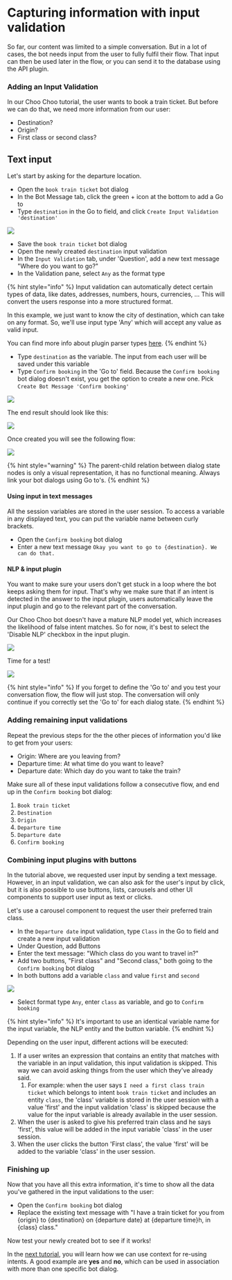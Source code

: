 # Capturing information with input validation

So far, our content was limited to a simple conversation. But in a lot of cases, the bot needs input from the user to fully fulfil their flow. That input can then be used later in the flow, or you can send it to the database using the API plugin.

### Adding an Input Validation

In our Choo Choo tutorial, the user wants to book a train ticket. But before we can do that, we need more information from our user:

* Destination?
* Origin?
* First class or second class?

## Text input

Let's start by asking for the departure location.

* Open the `book train ticket` bot dialog
* In the Bot Message tab, click the green + icon at the bottom to add a Go to
* Type `destination` in the Go to field, and click `Create Input Validation 'destination'`

![](../.gitbook/assets/image%20%2862%29.png)

* Save the `book train ticket` bot dialog
* Open the newly created `destination` input validation
* In the `Input Validation` tab, under 'Question', add a new text message "Where do you want to go?"
* In the Validation pane, select `Any` as the format type

{% hint style="info" %}
Input validation can automatically detect certain types of data, like dates, addresses, numbers, hours, currencies, ... This will convert the users response into a more structured format. 

In this example, we just want to know the city of destination, which can take on any format. So, we'll use input type 'Any' which will accept any value as valid input. 

You can find more info about plugin parser types [here](../bot-answers/dialog-state/user-input-bot-dialog.md#input-types).
{% endhint %}

* Type `destination` as the variable. The input from each user will be saved under this variable
* Type `Confirm booking` in the 'Go to' field. Because the `Confirm booking` bot dialog doesn't exist, you get the option to create a new one. Pick `Create Bot Message 'Confirm booking'`

![](../.gitbook/assets/image%20%2872%29.png)

The end result should look like this:

![](../.gitbook/assets/add-input-validation.png)

Once created you will see the following flow:

![](../.gitbook/assets/flow-confirm-booking%20%281%29.png)

{% hint style="warning" %}
The parent-child relation between dialog state nodes is only a visual representation, it has no functional meaning. Always link your bot dialogs using Go to's.
{% endhint %}

#### Using input in text messages

All the session variables are stored in the user session. To access a variable in any displayed text, you can put the variable name between curly brackets.

* Open the `Confirm booking` bot dialog
* Enter a new text message `Okay you want to go to {destination}. We can do that.`

#### NLP & input plugin

You want to make sure your users don't get stuck in a loop where the bot keeps asking them for input. That's why we make sure that if an intent is detected in the answer to the input plugin, users automatically leave the input plugin and go to the relevant part of the conversation.

Our Choo Choo bot doesn't have a mature NLP model yet, which increases the likelihood of false intent matches. So for now, it's best to select the 'Disable NLP' checkbox in the input plugin.

![](../.gitbook/assets/image%20%2837%29.png)

Time for a test!

![](../.gitbook/assets/bot-dialog-destination.png)

{% hint style="info" %}
If you forget to define the 'Go to' and you test your conversation flow, the flow will just stop. The conversation will only continue if you correctly set the 'Go to' for each dialog state.
{% endhint %}

### Adding remaining input validations

Repeat the previous steps for the the other pieces of information you'd like to get from your users:

* Origin: Where are you leaving from?
* Departure time: At what time do you want to leave?
* Departure date: Which day do you want to take the train?

Make sure all of these input validations follow a consecutive flow, and end up in the `Confirm booking` bot dialog:

1. `Book train ticket`
2. `Destination`
3. `Origin`
4. `Departure time`
5. `Departure date`
6. `Confirm booking`

### Combining input plugins with buttons

In the tutorial above, we requested user input by sending a text message. However, in an input validation, we can also ask for the user's input by click, but it is also possible to use buttons, lists, carousels and other UI components to support user input as text or clicks.

Let's use a carousel component to request the user their preferred train class.

* In the `Departure date` input validation, type `Class` in the Go to field and create a new input validation
* Under Question, add Buttons
* Enter the text message: "Which class do you want to travel in?"
* Add two buttons, "First class" and "Second class," both going to the `Confirm booking` bot dialog
* In both buttons add a variable `class` and value `first` and `second`

![](../.gitbook/assets/image%20%28156%29.png)

* Select format type `Any`, enter `class` as variable, and go to `Confirm booking`

{% hint style="info" %}
It's important to use an identical variable name for the input variable, the NLP entity and the button variable.
{% endhint %}

Depending on the user input, different actions will be executed:

1. If a user writes an expression that contains an entity that matches with the variable in an input validation, this input validation is skipped. This way we can avoid asking things from the user which they've already said. 
   1. For example: when the user says `I need a first class train ticket` which belongs to intent `book train ticket` and includes an entity `class`, the 'class' variable is stored in the user session with a value 'first' and the input validation 'class' is skipped because the value for the input variable is already available in the user session.
2. When the user is asked to give his preferred train class and he says 'first', this value will be added in the input variable 'class' in the user session.
3. When the user clicks the button 'First class', the value 'first' will be added to the variable 'class' in the user session.

### Finishing up

Now that you have all this extra information, it's time to show all the data you've gathered in the input validations to the user:

* Open the `Confirm booking` bot dialog
* Replace the existing text message with "I have a train ticket for you from {origin} to {destination} on {departure date} at {departure time}h, in {class} class."

Now test your newly created bot to see if it works!



In the [next tutorial](tutorial-using-context-for-intent-reuse.md), you will learn how we can use context for re-using intents. A good example are **yes** and **no**, which can be used in association with more than one specific bot dialog.

